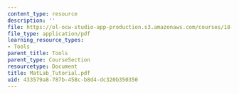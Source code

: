 ```yaml
---
content_type: resource
description: ''
file: https://ol-ocw-studio-app-production.s3.amazonaws.com/courses/18-04-complex-variables-with-applications-fall-1999/433579a8787b458cb8d4dc320b350350_MatLab_Tutorial.pdf
file_type: application/pdf
learning_resource_types:
- Tools
parent_title: Tools
parent_type: CourseSection
resourcetype: Document
title: MatLab_Tutorial.pdf
uid: 433579a8-787b-458c-b8d4-dc320b350350
---
```

